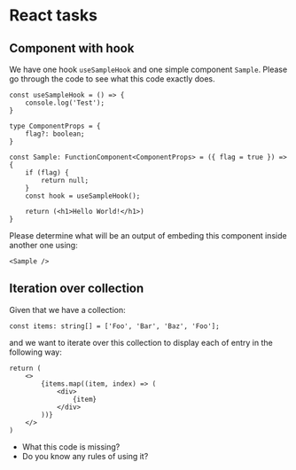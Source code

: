 # React tasks

## Component with hook

We have one hook `useSampleHook` and one simple component `Sample`.
Please go through the code to see what this code exactly does.

```
const useSampleHook = () => {
    console.log('Test');
}

type ComponentProps = {
    flag?: boolean;
}

const Sample: FunctionComponent<ComponentProps> = ({ flag = true }) => {
    if (flag) {
        return null;
    }
    const hook = useSampleHook();

    return (<h1>Hello World!</h1>)
}
```

Please determine what will be an output of embeding this component inside another one using:

```
<Sample />
```

## Iteration over collection

Given that we have a collection:

```
const items: string[] = ['Foo', 'Bar', 'Baz', 'Foo'];
```

and we want to iterate over this collection to display each of entry in the following way:

```
return (
    <>
        {items.map((item, index) => (
            <div>
                {item}
            </div>
        ))}
    </>
)
```

- What this code is missing?
- Do you know any rules of using it?
